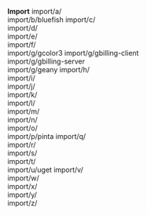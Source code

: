 **Import**
import/a/  
import/b/bluefish
import/c/  
import/d/  
import/e/  
import/f/  
import/g/gcolor3
import/g/gbilling-client  
import/g/gbilling-server  
import/g/geany
import/h/  
import/i/  
import/j/  
import/k/  
import/l/  
import/m/  
import/n/  
import/o/  
import/p/pinta
import/q/  
import/r/  
import/s/  
import/t/  
import/u/uget
import/v/  
import/w/  
import/x/  
import/y/  
import/z/  


